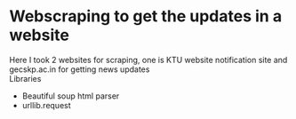 # Webscraping to get the updates in a website
Here I took 2 websites for scraping, one is KTU website notification site and gecskp.ac.in for getting news updates
<br>
Libraries
<ul>
<li>Beautiful soup html parser</li>
<li>urllib.request</li>
</ul>
